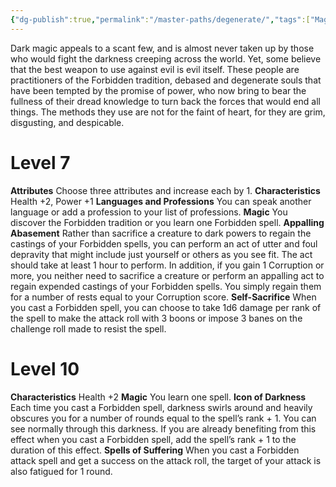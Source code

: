 ```yaml
---
{"dg-publish":true,"permalink":"/master-paths/degenerate/","tags":["Magic"]}
---
```


Dark magic appeals to a scant few, and is almost never taken up by those who would fight the darkness creeping across the world. Yet, some believe that the best weapon to use against evil is evil itself. These people are practitioners of the Forbidden tradition, debased and degenerate souls that have been tempted by the promise of power, who now bring to bear the fullness of their dread knowledge to turn back the forces that would end all things. The methods they use are not for the faint of heart, for they are grim, disgusting, and despicable.
# Level 7
**Attributes** Choose three attributes and increase each by 1.
**Characteristics** Health +2, Power +1
**Languages and Professions** You can speak another language or add a profession to your list of professions.
**Magic** You discover the Forbidden tradition or you learn one Forbidden spell.
**Appalling Abasement** Rather than sacrifice a creature to dark powers to regain the castings of your Forbidden spells, you can perform an act of utter and foul depravity that might include just yourself or others as you see fit. The act should take at least 1 hour to perform. In addition, if you gain 1 Corruption or more, you neither need to sacrifice a creature or perform an appalling act to regain expended castings of your Forbidden spells. You simply regain them for a number of rests equal to your Corruption score.
**Self-Sacrifice** When you cast a Forbidden spell, you can choose to take 1d6 damage per rank of the spell to make the attack roll with 3 boons or impose 3 banes on the challenge roll made to resist the spell.
# Level 10
**Characteristics** Health +2
**Magic** You learn one spell.
**Icon of Darkness** Each time you cast a Forbidden spell, darkness swirls around and heavily obscures you for a number of rounds equal to the spell’s rank + 1. You can see normally through this darkness. If you are already benefiting from this effect when you cast a Forbidden spell, add the spell’s rank + 1 to the duration of this effect.
**Spells of Suffering** When you cast a Forbidden attack spell and get a success on the attack roll, the target of your attack is also fatigued for 1 round.